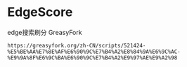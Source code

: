 # EdgeScore
edge搜索刷分
GreasyFork 
```
https://greasyfork.org/zh-CN/scripts/521424-%E5%BE%AA%E7%8E%AF%E6%90%9C%E7%B4%A2%E8%84%9A%E6%9C%AC-%E9%9A%8F%E6%9C%BA%E6%90%9C%E7%B4%A2%E9%97%AE%E9%A2%98
